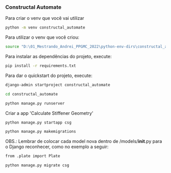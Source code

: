 ### Constructal Automate

Para criar o venv que você vai utilizar

```bash
python -m venv constructal_automate
```

Para utilizar o venv que você criou:
```bash
source "D:\01_Mestrando_Andrei_PPGMC_2022\python-env-dirs\constructal_automate\Scripts\activate"
```

Para instalar as dependências do projeto, execute:

```bash
pip install -r requirements.txt
```
Para dar o quickstart do projeto, execute:

```bash
django-admin startproject constructal_automate
```

```bash
cd constructal_automate
```

```bash
python manage.py runserver
```

Criar a app 'Calculate Stiffener Geometry'
```bash
python manage.py startapp csg
```

```bash
python manage.py makemigrations
```

OBS.: Lembrar de colocar cada model nova dentro de /models/__init__.py para o Django reconhecer, como no exemplo a seguir:

```bash
from .plate import Plate
```

```bash
python manage.py migrate csg
```
